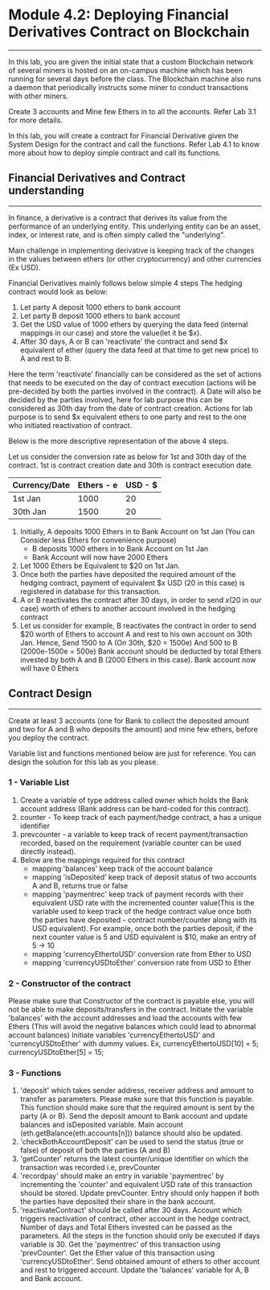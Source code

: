 # Module 4.2: Deploying Financial Derivatives Contract on Blockchain
---

In this lab, you are given the initial state that a custom Blockchain network of several miners is hosted on an on-campus machine which has been running for several days before the class. The Blockchain machine also runs a daemon that periodically instructs some miner to conduct transactions with other miners.

Create 3 accounts and Mine few Ethers in to all the accounts. Refer Lab 3.1 for more details.

In this lab, you will create a contract for Financial Derivative given the System Design for the contract and call the functions. Refer Lab 4.1 to know more about how to deploy simple contract and call its functions.


## Financial Derivatives and Contract understanding
---
In finance, a derivative is a contract that derives its value from the performance of an underlying entity. This underlying entity can be an asset, index, or interest rate, and is often simply called the "underlying".

Main challenge in implementing derivative is keeping track of the changes in the values between ethers (or other cryptocurrency) and other currencies (Ex USD). 

Financial Derivatives mainly follows below simple 4 steps
The hedging contract would look as below:
1. Let party A deposit 1000 ethers to bank account
2. Let party B deposit 1000 ethers to bank account
3. Get the USD value of 1000 ethers by querying the data feed (internal mappings in our case) and store the value(let it be $x). 
4. After 30 days, A or B can 'reactivate' the contract and send $x equivalent of ether (query the data feed at that time to get new price) to A and rest to B.

Here the term 'reactivate' financially can be considered as the set of actions that needs to be executed on the day of contract execution (actions will be pre-decided by both the parties involved in the contract). A Date will also be decided by the parties involved, here for lab purpose this can be considered as 30th day from the date of contract creation. Actions for lab purpose is to send $x equivalent ethers to one party and rest to the one who initiated reactivation of contract.   

Below is the more descriptive representation of the above 4 steps.

Let us consider the conversion rate as below for 1st and 30th day of the contract. 1st is contract creation date and 30th is contract execution date.

| Currency/Date | Ethers - e | USD - $|
|---------------|--------|-----|
| 1st Jan       | 1000   | 20  |
| 30th Jan      | 1500   | 20  |


1. Initially, A deposits 1000 Ethers in to Bank Account on 1st Jan (You can Consider less Ethers for convenience purpose)
    - B deposits 1000 ethers in to Bank Account on 1st Jan
    - Bank Account will now have 2000 Ethers
2. Let 1000 Ethers be Equivalent to $20 on 1st Jan.
3. Once both the parties have deposited the required amount of the hedging contract, payment of equivalent $x USD (20 in this case) is registered in database for this transaction.
4. A or B reactivates the contract after 30 days, in order to send $x ($20 in our case) worth of ethers to another account involved in the hedging contract
5. Let us consider for example, B reactivates the contract in order to send $20 worth of Ethers to account A and rest to his own account on 30th Jan. Hence,
Send 1500 to A (On 30th, $20 = 1500e)
And 500 to B (2000e-1500e = 500e)
Bank account should be deducted by total Ethers invested by both A and B (2000 Ethers in this case). Bank account now will have 0 Ethers

## Contract Design
---
Create at least 3 accounts (one for Bank to collect the deposited amount and two for A and B who deposits the amount) and mine few ethers, before you deploy the contract.

Variable list and functions mentioned below are just for reference. You can design the solution for this lab as you please.

### 1 - Variable List
1. Create a variable of type address called owner which holds the Bank account address (Bank address can be hard-coded for this contract).
2. counter - To keep track of each payment/hedge contract, a has a unique identifier
3. prevcounter - a variable to keep track of recent payment/transaction recorded, based on the requirement (variable counter can be used directly instead). 
4. Below are the mappings required for this contract
    - mapping 'balances' keep track of the account balance
    - mapping 'isDeposited' keep track of deposit status of two accounts A and B, returns true or false
    - mapping 'paymentrec' keep track of payment records with their equivalent USD rate with the incremented counter value(This is the variable used to keep track of the hedge contract value once both the parties have deposited - contract number/counter along with its USD equivalent). For example, once both the parties deposit, if the next counter value is 5 and USD equivalent is $10, make an entry of 5 -> 10
    - mapping 'currencyEthertoUSD' conversion rate from Ether to USD
    - mapping 'currencyUSDtoEther' conversion rate from USD to Ether


### 2 - Constructor of the contract
Please make sure that Constructor of the contract is payable else, you will not be able to make deposits/transfers in the contract.
Initiate the variable 'balances' with the account addresses and load the accounts with few Ethers (This will avoid the negative balances which could lead to abnormal account balances)
Initiate variables 'currencyEthertoUSD' and 'currencyUSDtoEther' with dummy values.
Ex, currencyEthertoUSD[10] = 5;
		currencyUSDtoEther[5] = 15;

### 3 - Functions
1. 'deposit' which takes sender address, receiver address and amount to transfer as parameters. Please make sure that this function is payable. This function should make sure that the required amount is sent by the party (A or B). Send the deposit amount to Bank account and update balances and isDeposited variable. Main account (eth.getBalance(eth.accounts[n])) balance should also be updated.
2. 'checkBothAccountDeposit' can be used to send the status (true or false) of deposit of both the parties (A and B)
3. 'getCounter' returns the latest counter/unique identifier on which the transaction was recorded i.e, prevCounter
4. 'recordpay' should make an entry in variable 'paymentrec' by incrementing the 'counter' and equivalent USD rate of this transaction should be stored. Update prevCounter. Entry should only happen if both the parties have deposited their share in the bank account.
5. 'reactivateContract' should be called after 30 days. Account which triggers reactivation of contract, other account in the hedge contract, Number of days and Total Ethers invested can be passed as the parameters. All the steps in the function should only be executed if days variable is 30. Get the 'paymentrec' of this transaction using 'prevCounter'. Get the Ether value of this transaction using 'currencyUSDtoEther'. Send obtained amount of ethers to other account and rest to triggered account. Update the 'balances' variable for A, B and Bank account.




